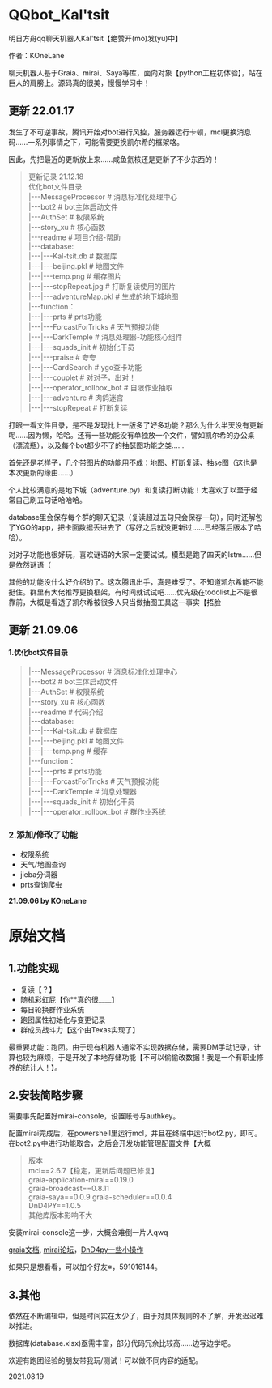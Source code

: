 # QQbot_Kal'tsit
明日方舟qq聊天机器人Kal'tsit【绝赞开(mo)发(yu)中】

作者：KOneLane

聊天机器人基于Graia、mirai、Saya等库，面向对象【python工程初体验】，站在巨人的肩膀上。源码真的很美，慢慢学习中！

## 更新 22.01.17

发生了不可逆事故，腾讯开始对bot进行风控，服务器运行卡顿，mcl更换消息码……一系列事情之下，可能需要更换凯尔希的框架咯。

因此，先把最近的更新放上来……咸鱼氦核还是更新了不少东西的！

> 更新记录 21.12.18  
> 优化bot文件目录  
> |---MessageProcessor # 消息标准化处理中心  
> |---bot2       # bot主体启动文件  
> |---AuthSet      # 权限系统  
> |---story_xu     # 核心函数  
> |---readme      # 项目介绍-帮助  
> |---database:  
> |---|---Kal-tsit.db    # 数据库  
> |---|---beijing.pkl    # 地图文件  
> |---|---temp.png     # 缓存图片   
> |---|---stopRepeat.jpg  # 打断复读使用的图片  
> |---|---adventureMap.pkl # 生成的地下城地图  
> |---function：  
> |---|---prts         # prts功能  
> |---|---ForcastForTricks   # 天气预报功能  
> |---|---DarkTemple      # 消息处理器-功能核心组件  
> |---|---squads_init      # 初始化干员  
> |---|---praise        # 夸夸   
> |---|---CardSearch      # ygo查卡功能  
> |---|---couplet        # 对对子，出对！  
> |---|---operator_rollbox_bot # 自限作业抽取  
> |---|---adventure       # 肉鸽迷宫  
> |---|---stopRepeat      # 打断复读  

打眼一看文件目录，是不是发现比上一版多了好多功能？那么为什么半天没有更新呢……因为懒，哈哈。还有一些功能没有单独放一个文件，譬如凯尔希的办公桌（漂流瓶），以及每个bot都少不了的抽瑟图功能之类……

首先还是老样子，几个带图片的功能用不成：地图、打断复读、抽se图（这也是本次更新的缘由……）

个人比较满意的是地下城（adventure.py）和复读打断功能！太喜欢了以至于经常自己刷五句话哈哈哈。

database里会保存每个群的聊天记录（复读超过五句只会保存一句），同时还解包了YGO的app，把卡面数据丢进去了（写好之后就没更新过……已经落后版本了哈哈）。

对对子功能也很好玩，喜欢谜语的大家一定要试试。模型是跑了四天的lstm……但是依然谜语（

其他的功能没什么好介绍的了。这次腾讯出手，真是难受了。不知道凯尔希能不能挺住。群里有大佬推荐更换框架，有时间就试试吧……优先级在todolist上不是很靠前，大概是看透了凯尔希被很多人只当做抽图工具这一事实【捂脸






## 更新 21.09.06

#### 1.优化bot文件目录
> |---MessageProcessor # 消息标准化处理中心  
> |---bot2             # bot主体启动文件  
> |---AuthSet          # 权限系统  
> |---story_xu         # 核心函数  
> |---readme           # 代码介绍  
> |---database:   
> |---|---Kal-tsit.db  # 数据库  
> |---|---beijing.pkl  # 地图文件  
> |---|---temp.png     # 缓存  
> |---function：  
> |---|---prts                 # prts功能  
> |---|---ForcastForTricks     # 天气预报功能  
> |---|---DarkTemple           # 消息处理器  
> |---|---squads_init          # 初始化干员  
> |---|---operator_rollbox_bot # 群作业系统  

### 2.添加/修改了功能

- 权限系统  
- 天气/地图查询  
- jieba分词器  
- prts查询爬虫  

**21.09.06 by KOneLane**


# 原始文档
## 1.功能实现

- 复读【？】
- 随机彩虹屁【你\*\*真的很\_\_\_\_】
- 每日轮换群作业系统
- 跑团属性初始化与变更记录
- 群成员战斗力【这个由Texas实现了】

最重要功能：跑团。由于现有机器人通常不实现数据存储，需要DM手动记录，计算也较为麻烦，于是开发了本地存储功能【不可以偷偷改数据！我是一个有职业修养的统计人！】。

## 2.安装简略步骤
需要事先配置好mirai-console，设置账号与authkey。

配置mirai完成后，在powershell里运行mcl，并且在终端中运行bot2.py，即可。在bot2.py中进行功能取舍，之后会开发功能管理配置文件【大概

>版本  
>mcl==2.6.7【稳定，更新后问题已修复】  
>graia-application-mirai==0.19.0  
>graia-broadcast==0.8.11  
>graia-saya==0.0.9
>graia-scheduler==0.0.4  
>DnD4PY==1.0.5  
>其他库版本影响不大

安装mirai-console这一步，大概会难倒一片人qwq

[graia文档](https://graia-document.vercel.app/docs/guides/installation), [mirai论坛](https://mirai.mamoe.net/)，[DnD4py一些小操作](https://github.com/bacook17/DnD4py/)

如果只是想看看，可以加个好友※，591016144。

## 3.其他
依然在不断编辑中，但是时间实在太少了，由于对具体规则的不了解，开发迟迟难以推进。

数据库(database.xlsx)亟需丰富，部分代码冗余比较高……边写边学吧。

欢迎有跑团经验的朋友带我玩/测试！可以做不同内容的适配。

2021.08.19
